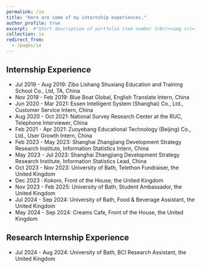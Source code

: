 ```yaml
---
permalink: /ie
title: "Here are some of my internship experiences."
author_profile: true
excerpt:  #"Short description of portfolio item number 1<br/><img src='/images/500x300.png'>"
collection: ie
redirect_from:
  - /pages/ie
---
```

## Internship Experience
- Jul 2019 - Aug 2019: Zibo Lishang Shuxiang Education and Training School Co., Ltd, TA, China
- Nov 2019 - Feb 2019: Blue Boat Global, English Translate Intern, China
- Jun 2020 - Mar 2021: Essen Intelligent System (Shanghai) Co., Ltd., Customer Service Intern, China
- Aug 2020 - Oct 2021: National Survey Research Center at the RUC, Telephone Interviewer, China
- Feb 2021 - Apr 2021: Zuoyebang Educational Technology (Beijing) Co., Ltd., User Growth Intern, China
- Feb 2023 - May 2023: Shanghai Zhangjiang Development Strategy Research Institute, Information Statistics Intern, China
- May 2023 - Jul 2023: Shanghai Zhangjiang Development Strategy Research Institute, Information Statistics Lead, China
- Oct 2023 - Nov 2023: University of Bath, Telethon Fundraiser, the United Kingdom
- Dec 2023           : Kokoro, Front of the House, the United Kingdom
- Nov 2023 - Feb 2025: University of Bath, Student Ambassador, the United Kingdom
- Jul 2024 - Sep 2024: University of Bath, Food & Beverage Assistant, the United Kingdom
- May 2024 - Sep 2024: Creams Cafe, Front of the House, the United Kingdom

## Research Internship Experience
- Jul 2024 - Aug 2024: University of Bath, BCI Research Assistant, the United Kingdom